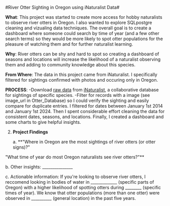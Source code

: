 #River Otter Sighting in Oregon using iNaturalist Data#

**What**: This project was started to create more access for hobby naturalists to observe river otters in Oregon. I also wanted to explore SQLpostgre cleaning and vizualing data techniques. The overall goal is to create a dashboard where someone could search by time of year (and a few other search terms) so they would be more likely to spot otter populations for the pleasure of watching them and for further naturalist learning.

**Why**: River otters can be shy and hard to spot so creating a dashboard of seasons and locations will increase the likelihood of a naturalist observing them and adding to community knowledge about this species.

**From Where**: The data in this project came from iNaturalist. I specifically filtered for sightings confirmed with photos and occuring only in Oregon.

**PROCESS**: 
-Download [raw data](https://github.com/Data-Bear-HB/River-Otters-in-Oregon/tree/ea562c7c9826b3eeb2836e35d2d294d8bdc40a09/data/raw) from [iNaturalist](https://www.inaturalist.org/taxa/41777-Lontra-canadensis), a collaborative database for sightings of specific species.
-Filter for records with a image (see image_url in Otter_Database) so I could verify the sighting and easily compare for duplicate entries. 
I filtered for dates between January 1st 2014 and January 1st 2024.
Then I spent considerable effort cleaning the data for consistent dates, seasons, and locations.
Finally, I created a dashboard and some charts to give helpful insights.


2. **Project Findings**

   a.  **"Where in Oregon are the most sightings of river otters (or otter signs)?"
  
  "What time of year do most Oregon naturalists see river otters?"**

b. Other insights: _______________

c. Actionable information: If you're looking to observe river otters, I reccomend looking in bodies of water in _____________ (specific parts of Oregon) with a higher likelihood of spotting otters during ________ (specific times of year). We know that otter populations (more than one otter) were observed in __________ (general location) in the past five years.


